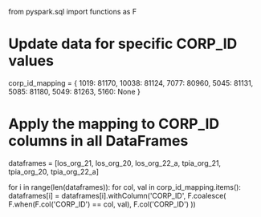 from pyspark.sql import functions as F

# Update data for specific CORP_ID values
corp_id_mapping = {
    1019: 81170,
    10038: 81124,
    7077: 80960,
    5045: 81131,
    5085: 81180,
    5049: 81263,
    5160: None
}

# Apply the mapping to CORP_ID columns in all DataFrames
dataframes = [los_org_21, los_org_20, los_org_22_a, tpia_org_21, tpia_org_20, tpia_org_22_a]

for i in range(len(dataframes)):
    for col, val in corp_id_mapping.items():
        dataframes[i] = dataframes[i].withColumn('CORP_ID', 
                                                 F.coalesce(
                                                     F.when(F.col('CORP_ID') == col, val),
                                                     F.col('CORP_ID')
                                                 ))
